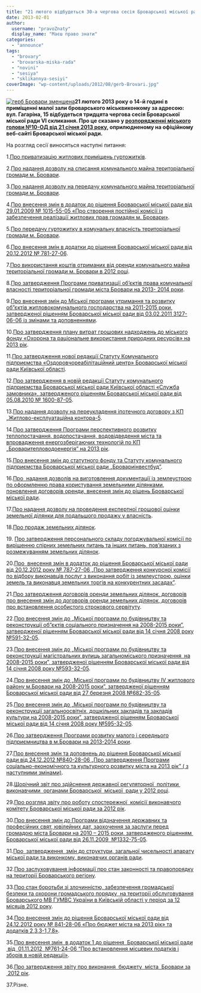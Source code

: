 ```yaml
---
title: "21 лютого відбудеться 30-а чергова сесія Броварської міської ради"
date: 2013-02-01
author: 
  username: "pravoZnaty"
  display_name: "Маєш право знати"
categories: 
  - "announce"
tags: 
  - "brovary"
  - "brovarska-miska-rada"
  - "novini"
  - "sesiya"
  - "sklikannya-sesiyi"
coverImage: "wp-content/uploads/2012/08/gerb-Brovari.jpg"
---
```


[![герб Бровари зменшена](https://mpz.brovary.org/wp-content/uploads/2012/10/gerb-Brovari-zmenshena1.jpg)](https://mpz.brovary.org/wp-content/uploads/2012/10/gerb-Brovari-zmenshena1.jpg)**21 лютого 2013 року о 14-й годині в приміщенні малої зали броварського міськвиконкому за адресою: вул. Гагаріна, 15 відбудеться тридцята чергова сесія Броварської міської ради VІ скликання. Про це сказано у [розпорядженні міського голови №10-ОД від 21 січня 2013 року](http://docs.pravo-znaty.org.ua/p6581/24.01.2013/10), оприлюдненому на офіційному веб-сайті Броварської міської ради.**

На розгляд сесії виносяться наступні питання:

1.[Про приватизацію житлових приміщень гуртожитків](http://docs.pravo-znaty.org.ua/p6610/25.01.2013).

2.[Про надання дозволу на списання комунального майна територіальної громади м. Бровари](http://docs.pravo-znaty.org.ua/p6610/25.01.2013).

3.[Про надання дозволу на передачу комунального майна територіальної громади м. Бровари](http://docs.pravo-znaty.org.ua/p6613/25.01.2013).

4.[Про внесення змін в додаток до рішення Броварської міської ради від 29.01.2009 № 1015-55-05 «Про створення постійної комісії із забезпечення реалізації житлових прав громадян м. Бровари»](http://docs.pravo-znaty.org.ua/p6611/25.01.2013).

5.[Про передачу гуртожитку в комунальну власність територіальної громади м. Бровари](http://docs.pravo-znaty.org.ua/p6605/25.01.2013).

6.[Про внесення змін в додатки до рішення Броварської міської ради від 20.12.2012 № 781-27-06](http://docs.pravo-znaty.org.ua/p6612/25.01.2013).

7.[Про використання коштів отриманих від оренди комунального майна територіальної громади м. Бровари в 2012 році](http://docs.pravo-znaty.org.ua/p6607/25.01.2013).

8.[Про затвердження Програми приватизації об’єктів права комунальної власності територіальної громади міста Бровари на 2013- 2014 роки](http://docs.pravo-znaty.org.ua/p6606/25.01.2013).

9.[Про внесення змін до Міської програми утримання та розвитку об”єктів житловокомунального господарства на 2011-2015 роки, затвердженої рішенням Броварської міської ради від 03.02.2011 3127-06-06 із змінами та доповненнями](http://docs.pravo-znaty.org.ua/p6601/25.01.2013).

10.[Про затвердження плану витрат грошових надходжень до міського фонду «Охорона та раціональне використання природних ресурсів» на 2013 рік](http://docs.pravo-znaty.org.ua/p6602/25.01.2013).

11.[Про затвердження нової редакції Статуту Комунального підприємства «Оздоровчореабілітаційний центр» Броварської міської ради Київської області](http://docs.pravo-znaty.org.ua/p6617/25.01.2013).

12.[Про затвердження в новій редакції Статуту комунального підприємства Броварської міської ради Київської області «Служба замовника», затвердженого рішенням Броварської міської ради від 05.08.2010 № 1600-87-05](http://docs.pravo-znaty.org.ua/p6616/25.01.2013).

13.[Про надання дозволу на переукладення іпотечного договору з КП „Житлово-експлуатаційна контора-5](http://docs.pravo-znaty.org.ua/p6604/25.01.2013).

14.[Про затвердження Програми перспективного розвитку теплопостачання, водопостачання, водовідведення міста та впровадження енергозберігаючих технологій по КП „Броваритепловодоенергія” на 2013 рік](http://docs.pravo-znaty.org.ua/p6603/25.01.2013).

15.[Про внесення змін до статутного фонду та Статуту комунального підприємства Броварської міської ради „Бровариінвестбуд”](http://docs.pravo-znaty.org.ua/p6582/24.01.2013).

16.[Про  надання дозволів на виготовлення документації із землеустрою по оформленню права користування земельними ділянками, поновлення договорів оренди, внесення змін до рішень Броварської міської ради](http://docs.pravo-znaty.org.ua/p6630/25.01.2013).

17.[Про надання дозволу на проведення експертної грошової оцінки земельної ділянки для подальшого продажу у власність](http://docs.pravo-znaty.org.ua/p6631/25.01.2013).

18.[Про продаж земельних ділянок](http://docs.pravo-znaty.org.ua/p6625/25.01.2013).

19\. [Про затвердження персонального складу погоджувальної комісії по вирішенню спірних земельних питань та інших питань, пов’язаних з розмежуванням земельних ділянок](http://docs.pravo-znaty.org.ua/p6628/25.01.2013).

20.[Про  внесення змін в додаток до рішення Броварської міської ради від 20.12.2012 року № 787-27-06 „Про затвердження конкурсної комісії по відбору виконавців послуг з виконання робіт із землеустрою, оцінки земель та виконавця земельних торгів на конкурентних засадах”](http://docs.pravo-znaty.org.ua/p6626/25.01.2013).

21.[Про затвердження договорів оренди земельних ділянок, договорів про внесення змін до договорів оренди земельних ділянок, договорів про встановлення особистого строкового сервітуту](http://docs.pravo-znaty.org.ua/p6634/25.01.2013).

22.[Про внесення змін до „Міської програми по будівництву та реконструкції об”єктів соціального призначення на 2008-2015 роки”, затвердженої рішенням Броварської міської ради від 14 січня 2008 року №591-32-05](http://docs.pravo-znaty.org.ua/p6632/25.01.2013).

23.[Про внесення змін до „Міської програми по будівництву та реконструкції магістральних вулиць загальноміського призначення  на 2008-2015 роки”, затвердженої рішенням Броварської міської ради від 14 січня 2008 року №593-32-05](http://docs.pravo-znaty.org.ua/p6620/25.01.2013).

24.[Про внесення змін до „Міської програми по будівництву ІV житлового району м.Бровари на 2008-2015 роки”, затвердженої рішенням Броварської міської ради від 27 березня 2008 №682-35-05](http://docs.pravo-znaty.org.ua/p6622/25.01.2013).

25.[Про внесення змін до „Міської програми по будівництву та реконструкції загальноосвітніх, дошкільних закладів та закладів культури на 2008-2015 роки”, затвердженої рішенням Броварської міської ради від 14 січня 2008 року №595-32-05](http://docs.pravo-znaty.org.ua/p6624/25.01.2013).

26.[Про затвердження Програми розвитку малого і середнього підприємництва в м.Бровари на 2013-2014 роки](http://docs.pravo-znaty.org.ua/p6633/25.01.2013).

27.[Про внесення змін та доповнень до рішення Броварської міської ради від 24.12.2012 №840-28-06 „Про затвердження Програми соціально-економічного та культурного розвитку міста на 2013 рік” ( з наступними змінами)](http://docs.pravo-znaty.org.ua/p6629/25.01.2013).

28.[Щорічний звіт про здійснення державної регуляторної  політики  виконавчими  органами Броварської  міської  ради у 2012 році](http://docs.pravo-znaty.org.ua/p6627/25.01.2013).

29.[Про розгляд звіту про роботу спостережної  комісії виконавчого комітету Броварської міської ради за 2012 рік](http://docs.pravo-znaty.org.ua/p6583/24.01.2013).

30.[Про внесення змін до Програми відзначення державних та професійних свят, ювілейних дат, заохочення за заслуги перед громадою міста Бровари на 2010 – 2015 роки, затвердженого рішенням  Броварської міської ради від 26.11.2009  №1332-75-05](http://docs.pravo-znaty.org.ua/p6623/25.01.2013).

31.[Про  затвердження  змін до структури, загальної чисельності апарату міської ради та виконкому, виконавчих органів ради](http://docs.pravo-znaty.org.ua/p6621/25.01.2013).

32.[Про заслуховування інформації про стан законності та правопорядку на території Броварського регіону](http://docs.pravo-znaty.org.ua/p6618/25.01.2013).

33.[Про стан боротьби зі злочинністю, забезпечення громадської безпеки та охорони громадського порядку  на території обслуговування Броварського МВ ГУМВС України в Київській області у період за 12 місяців 2012 року](http://docs.pravo-znaty.org.ua/p6619/25.01.2013).

34.[Про внесення змін до рішення Броварської міської ради від 24.12.2012 року № 841-28-06 «Про бюджет міста на 2013 рік» та додатків 2,3,3-1,7,8»](http://docs.pravo-znaty.org.ua/p6614/25.01.2013).

35.[Про внесення змін  в додаток 1 до рішення  Броварської міської ради  від  01.11.2012  №761-24-06 “Про встановлення місцевих податків і зборів в новій редакції»](http://docs.pravo-znaty.org.ua/p6615/25.01.2013).

36.[Про затвердження звіту про виконання  бюджету  міста  Бровари за  2012 рік](http://docs.pravo-znaty.org.ua/p6635/25.01.2013).

37.Різне.
